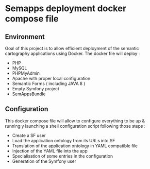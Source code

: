 # Semapps deployment docker compose file

## Environment

Goal of this project is to allow efficient deployment of the semantic cartography applications using Docker.
The docker file will deploy :

- PHP
- MySQL
- PHPMyAdmin
- Apache with proper local configuration
- Semantic Forms ( including JAVA 8 )
- Empty Symfony project
- SemAppsBundle

## Configuration

This docker compose file will allow to configure everything to be up & running y launching a shell configuration script following those steps :

- Create a SF user
- Load the application ontology from its URLs into SF
- Translation of the application ontology in YAML compatible file
- Injection of the YAML file into the app
- Specialisation of some entries in the configuration
- Generation of the Symfony user
